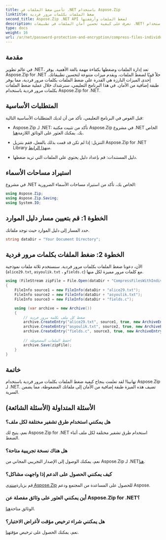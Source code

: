 ```yaml
---
title: تأمين ضغط الملفات في .NET باستخدام Aspose.Zip
linktitle: ضغط الملفات بكلمات مرور فردية
second_title: Aspose.Zip .NET API لضغط الملفات وأرشفتها
description: تعرف على كيفية تحسين أمان الملفات في تطبيقات .NET! اتبع دليلنا خطوة بخطوة حول ضغط الملفات بكلمات مرور فردية باستخدام Aspose.Zip لـ .NET.
type: docs
weight: 16
url: /ar/net/password-protection-and-encryption/compress-files-individual-passwords/
---
```


## مقدمة

في عالم تطوير .NET، تعد إدارة الملفات وضغطها بكفاءة مهمة بالغة الأهمية. يوفر Aspose.Zip for .NET حلاً قويًا لضغط الملفات، ويقدم ميزات متنوعة لتحسين تطبيقاتك. إحدى الميزات البارزة هي القدرة على ضغط الملفات بكلمات مرور فردية، مما يوفر طبقة إضافية من الأمان. في هذا البرنامج التعليمي، سنرشدك خلال عملية ضغط الملفات بكلمات مرور فردية باستخدام Aspose.Zip for .NET.

## المتطلبات الأساسية

قبل الغوص في البرنامج التعليمي، تأكد من أن لديك المتطلبات الأساسية التالية:

-  Aspose.Zip لـ .NET: تأكد من تثبيت مكتبة Aspose.Zip في مشروع .NET الخاص بك. يمكنك العثور على الوثائق اللازمة[هنا](https://reference.aspose.com/zip/net/).

-  التنزيل: إذا لم تكن قد قمت بذلك بالفعل، فقم بتنزيل Aspose.Zip for .NET Library من[هذا الرابط](https://releases.aspose.com/zip/net/).

- دليل المستندات: قم بإعداد دليل يحتوي على الملفات التي تريد ضغطها.

## استيراد مساحات الأسماء

في مشروع .NET الخاص بك، تأكد من استيراد مساحات الأسماء الضرورية:

```csharp
using Aspose.Zip;
using Aspose.Zip.Saving;
using System.IO;
```

## الخطوة 1: قم بتعيين مسار دليل الموارد

حدد المسار إلى دليل الموارد حيث توجد ملفاتك.

```csharp
string dataDir = "Your Document Directory";
```

## الخطوة 2: ضغط الملفات بكلمات مرور فردية

الآن، دعونا ضغط الملفات بكلمات مرور فردية. سنستخدم ثلاثة ملفات نموذجية (`alice29.txt`, `asyoulik.txt` ، و`fields.c`) مع كلمات مرور مميزة لكل منها.

```csharp
using (FileStream zipFile = File.Open(dataDir + "CompressFilesWithIndividualPasswords_out.zip", FileMode.Create))
{
    FileInfo source1 = new FileInfo(dataDir + "alice29.txt");
    FileInfo source2 = new FileInfo(dataDir + "asyoulik.txt");
    FileInfo source3 = new FileInfo(dataDir + "fields.c");

    using (var archive = new Archive())
    {
        // ضغط كل ملف بكلمة مرور فردية
        archive.CreateEntry("alice29.txt", source1, true, new ArchiveEntrySettings(new DeflateCompressionSettings(), new TraditionalEncryptionSettings("pass1")));
        archive.CreateEntry("asyoulik.txt", source2, true, new ArchiveEntrySettings(new DeflateCompressionSettings(), new AesEcryptionSettings("pass2", EncryptionMethod.AES128)));
        archive.CreateEntry("fields.c", source3, true, new ArchiveEntrySettings(new DeflateCompressionSettings(), new AesEcryptionSettings("pass3", EncryptionMethod.AES256)));
        
        // احفظ الملفات المضغوطة
        archive.Save(zipFile);
    }
}
```

## خاتمة

تهانينا! لقد تعلمت بنجاح كيفية ضغط الملفات بكلمات مرور فردية باستخدام Aspose.Zip لـ .NET. تضيف هذه الميزة طبقة إضافية من الأمان إلى ملفاتك المضغوطة، مما يضمن السرية.

## الأسئلة المتداولة (الأسئلة الشائعة)

### هل يمكنني استخدام طرق تشفير مختلفة لكل ملف؟
نعم، يتيح لك Aspose.Zip for .NET استخدام طرق تشفير مختلفة لكل ملف أثناء الضغط.

### هل هناك نسخة تجريبية متاحة؟
 نعم، يمكنك الوصول إلى الإصدار التجريبي المجاني من Aspose.Zip لـ .NET[هنا](https://releases.aspose.com/).

### كيف يمكنني الحصول على الدعم إذا واجهت مشاكل؟
 قم بزيارة[منتدى Aspose.Zip](https://forum.aspose.com/c/zip/37) للحصول على المساعدة من المجتمع ودعم Aspose.

### أين يمكنني العثور على وثائق مفصلة عن Aspose.Zip for .NET؟
 الوثائق متاحة[هنا](https://reference.aspose.com/zip/net/).

### هل يمكنني شراء ترخيص مؤقت لأغراض الاختبار؟
 نعم، يمكنك الحصول على ترخيص مؤقت[هنا](https://purchase.aspose.com/temporary-license/).

